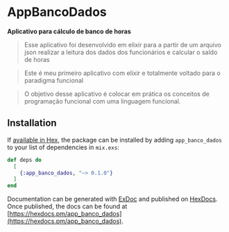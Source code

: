 # AppBancoDados

**Aplicativo para cálculo de banco de horas**
>  Esse aplicativo foi desenvolvido em elixir para a partir de um arquivo json realizar a leitura dos dados dos funcionários e calcular o saldo de horas

> Este é meu primeiro aplicativo com elixir e totalmente voltado para o paradigma funcional

> O objetivo desse aplicativo é colocar em prática os conceitos de programação funcional com uma linguagem funcional.


## Installation

If [available in Hex](https://hex.pm/docs/publish), the package can be installed
by adding `app_banco_dados` to your list of dependencies in `mix.exs`:

```elixir
def deps do
  [
    {:app_banco_dados, "~> 0.1.0"}
  ]
end
```

Documentation can be generated with [ExDoc](https://github.com/elixir-lang/ex_doc)
and published on [HexDocs](https://hexdocs.pm). Once published, the docs can
be found at [https://hexdocs.pm/app_banco_dados](https://hexdocs.pm/app_banco_dados).

